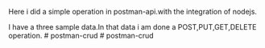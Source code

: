 Here i did a simple operation in postman-api.with the integration of nodejs.

I have a three sample data.In that data i am done a POST,PUT,GET,DELETE operation. #   p o s t m a n - c r u d  
 #   p o s t m a n - c r u d  
 
